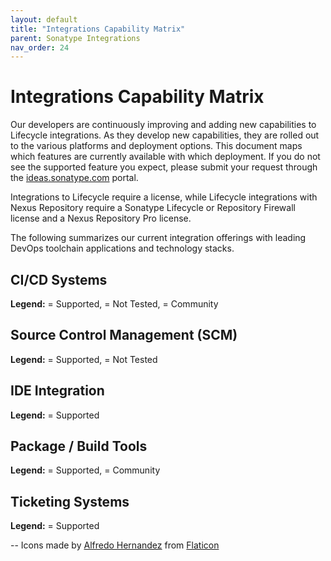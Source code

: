 ```yaml
---
layout: default
title: "Integrations Capability Matrix"
parent: Sonatype Integrations
nav_order: 24
---
```


# Integrations Capability Matrix

Our developers are continuously improving and adding new capabilities to Lifecycle integrations. As they develop new capabilities, they are rolled out to the various platforms and deployment options. This document maps which features are currently available with which deployment. If you do not see the supported feature you expect, please submit your request through the [ideas.sonatype.com](https://ideas.sonatype.com) portal.

Integrations to Lifecycle require a license, while Lifecycle integrations with Nexus Repository require a Sonatype Lifecycle or Repository Firewall license and a Nexus Repository Pro license.

The following summarizes our current integration offerings with leading DevOps toolchain applications and technology stacks.

## CI/CD Systems

**Legend:** = Supported, = Not Tested, = Community

## Source Control Management (SCM)

**Legend:** = Supported, = Not Tested

## IDE Integration

**Legend:** = Supported

## Package / Build Tools

**Legend:** = Supported, = Community

## Ticketing Systems

**Legend:** = Supported

-- Icons made by [Alfredo Hernandez](https://www.flaticon.com/authors/alfredo-hernandez) from [Flaticon](https://www.flaticon.com/)
